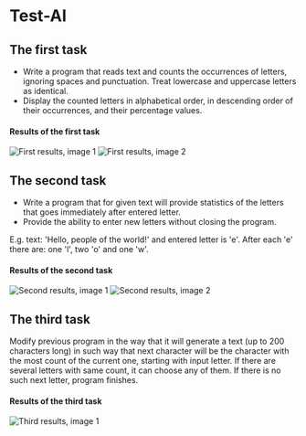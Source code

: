 # Test-AI

## The first task

- Write a program that reads text and counts the occurrences of letters, ignoring spaces and punctuation. Treat lowercase and uppercase letters as identical.
- Display the counted letters in alphabetical order, in descending order of their occurrences, and their percentage values.

#### Results of the first task

![First results, image 1](./assets/task1.1.png)
![First results, image 2](./assets/task1.2.png)

## The second task

- Write a program that for given text will provide statistics of the letters that goes immediately after entered letter.
- Provide the ability to enter new letters without closing the program.

E.g. text: 'Hello, people of the world!' and entered letter is 'e'.
After each 'e' there are: one 'l', two 'o' and one 'w'.

#### Results of the second task

![Second results, image 1](./assets/task2.1.png)
![Second results, image 2](./assets/task2.2.png)

## The third task

Modify previous program in the way that it will generate a text (up to 200 characters long) in such way that next character will be the character with the most count of the current one, starting with input letter. If there are several letters with same count, it can choose any of them. If there is no such next letter, program finishes.

#### Results of the third task

![Third results, image 1](./assets/task3.png)

